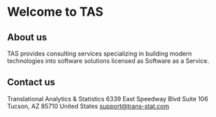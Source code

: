 # Welcome to TAS

## About us
TAS provides consulting services specializing in building modern technologies into software solutions licensed as Software as a Service.

## Contact us

Translational Analytics & Statistics
6339 East Speedway Blvd
Suite 106
Tucson, AZ 85710
United States
[support@trans-stat.com](mailto:support@trans-stat.com)
